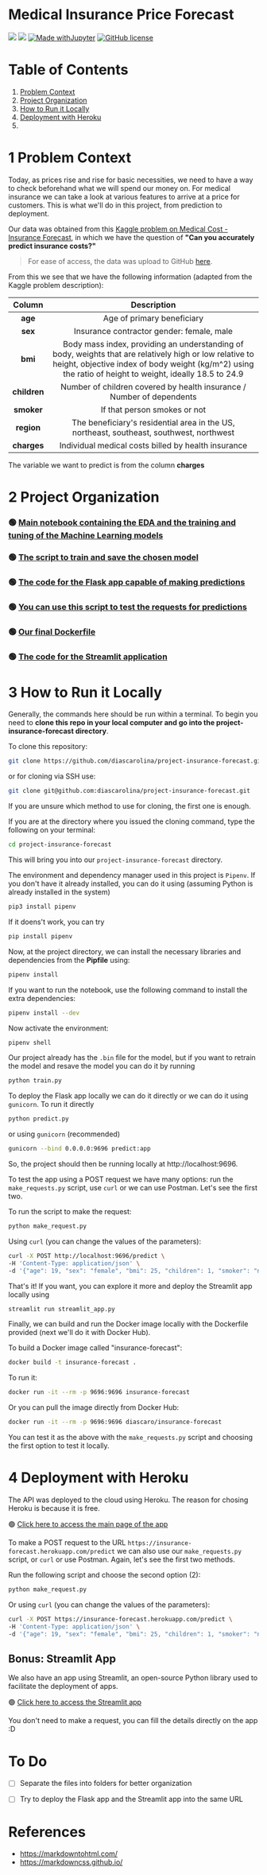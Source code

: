 # Medical Insurance Price Forecast

[<img src="https://img.shields.io/badge/author-Carolina%20Dias-FB3799?style=flat-square"/>](https://github.com/diascarolina) [<img src="https://img.shields.io/badge/carodias-0A66C2?style=flat-square&logo=linkedin&logoColor=white" />](https://www.linkedin.com/in/carodias/) [![Made withJupyter](https://img.shields.io/badge/Made%20with-Jupyter-orange?style=flat-square&logo=Jupyter)](https://jupyter.org/try) [![GitHub license](https://img.shields.io/github/license/Naereen/StrapDown.js.svg?style=flat-square)](https://github.com/diascarolina/project-insurance-forecast/blob/main/LICENSE)

# Table of Contents

1. [Problem Context](#problem-context)
2. [Project Organization](#project-organization)
3. [How to Run it Locally](#how-to-run-it-locally)
4. [Deployment with Heroku](#deployment-with-heroku)
5. 


# 1 Problem Context

Today, as prices rise and rise for basic necessities, we need to have a way to check beforehand what we will spend our money on. For medical insurance we can take a look at various features to arrive at a price for customers. This is what we'll do in this project, from prediction to deployment.

Our data was obtained from this [Kaggle problem on Medical Cost - Insurance Forecast](https://www.kaggle.com/mirichoi0218/insurance), in which we have the question of **"Can you accurately predict insurance costs?"**

> For ease of access, the data was upload to GitHub [here](https://github.com/diascarolina/project-insurance-forecast/blob/main/insurance.csv).

From this we see that we have the following information (adapted from the Kaggle problem description):

|  Column  |             Description             |
|:--------:|:-----------------------------------:|
|    **age**   |  Age of primary beneficiary  |
|    **sex**   |  Insurance contractor gender: female, male |
|    **bmi**   |  Body mass index, providing an understanding of body, weights that are relatively high or low relative to height, objective index of body weight (kg/m^2) using the ratio of height to weight, ideally 18.5 to 24.9 |
|   **children**   | Number of children covered by health insurance / Number of dependents |
| **smoker** |    If that person smokes or not    |
| **region** |  The beneficiary's residential area in the US, northeast, southeast, southwest, northwest  |
|  **charges**  |  Individual medical costs billed by health insurance  |


The variable we want to predict is from the column **charges**

# 2 Project Organization

### 🟢 [Main **notebook** containing the **EDA** and the training and tuning of the Machine Learning **models**](https://github.com/diascarolina/project-insurance-forecast/blob/main/notebook.ipynb)

### 🟢 [The script to **train** and **save** the chosen model](https://github.com/diascarolina/project-insurance-forecast/blob/main/train.py)

### 🟢 [The code for the **Flask** app capable of making **predictions**](https://github.com/diascarolina/project-insurance-forecast/blob/main/predict.py)

### 🟢 [You can use this script to test the **requests** for **predictions**](https://github.com/diascarolina/project-insurance-forecast/blob/main/make_requests.py)

### 🟢 [Our final **Dockerfile**](https://github.com/diascarolina/project-insurance-forecast/blob/main/Dockerfile)

### 🟢 [The code for the **Streamlit** application](https://github.com/diascarolina/project-insurance-forecast/blob/main/streamlit_app.py)

# 3 How to Run it Locally

Generally, the commands here should be run within a terminal. To begin you need to **clone this repo in your local computer and go into the project-insurance-forecast directory**.

To clone this repository:
```bash
git clone https://github.com/diascarolina/project-insurance-forecast.git
```

or for cloning via SSH use:
```bash
git clone git@github.com:diascarolina/project-insurance-forecast.git
```

If you are unsure which method to use for cloning, the first one is enough.

If you are at the directory where you issued the cloning command, type the following on your terminal:

```bash
cd project-insurance-forecast
```

This will bring you into our `project-insurance-forecast` directory.

The environment and dependency manager used in this project is `Pipenv`. If you don't have it already installed, you can do it using (assuming Python is already installed in the system)

```bash
pip3 install pipenv
```

If it doens't work, you can try

```bash
pip install pipenv
```

Now, at the project directory, we can install the necessary libraries and dependencies from the **Pipfile** using:

```bash
pipenv install
```

If you want to run the notebook, use the following command to install the extra dependencies:

```bash
pipenv install --dev
```

Now activate the environment:

```bash
pipenv shell
```

Our project already has the `.bin` file for the model, but if you want to retrain the model and resave the model you can do it by running

```bash
python train.py
```

To deploy the Flask app locally we can do it directly or we can do it using `gunicorn`. To run it directly

```bash
python predict.py
```

or using `gunicorn` (recommended)

```bash
gunicorn --bind 0.0.0.0:9696 predict:app
```

So, the project should then be running locally at http://localhost:9696.

To test the app using a POST request we have many options: run the `make_requests.py` script, use `curl` or we can use Postman. Let's see the first two.

To run the script to make the request:

```bash
python make_request.py
```

Using `curl` (you can change the values of the parameters):

```bash
curl -X POST http://localhost:9696/predict \
-H 'Content-Type: application/json' \
-d '{"age": 19, "sex": "female", "bmi": 25, "children": 1, "smoker": "no", "region": "northwest"}'
```

That's it! If you want, you can explore it more and deploy the Streamlit app locally using

```bash
streamlit run streamlit_app.py
```

Finally, we can build and run the Docker image locally with the Dockerfile provided (next we'll do it with Docker Hub).

To build a Docker image called "insurance-forecast":

```bash
docker build -t insurance-forecast .
```

To run it:

```bash
docker run -it --rm -p 9696:9696 insurance-forecast
```

Or you can pull the image directly from Docker Hub:

```bash
docker run -it --rm -p 9696:9696 diascaro/insurance-forecast
```

You can test it as the above with the `make_requests.py` script and choosing the first option to test it locally.

# 4 Deployment with Heroku

The API was deployed to the cloud using Heroku. The reason for chosing Heroku is because it is free.

🟢 [Click here to access the main page of the app]()

To make a POST request to the URL `https://insurance-forecast.herokuapp.com/predict` we can also use our `make_requests.py` script, or `curl` or use Postman. Again, let's see the first two methods.

Run the following script and choose the second option (2):

```bash
python make_request.py
```
Or using `curl` (you can change the values of the parameters):

```bash
curl -X POST https://insurance-forecast.herokuapp.com/predict \
-H 'Content-Type: application/json' \
-d '{"age": 19, "sex": "female", "bmi": 25, "children": 1, "smoker": "no", "region": "northwest"}'
```


## Bonus: Streamlit App

We also have an app using Streamlit, an open-source Python library used to facilitate the deployment of apps.

🟢 [Click here to access the Streamlit app]()

You don't need to make a request, you can fill the details directly on the app :D

# To Do

- [ ] Separate the files into folders for better organization

- [ ] Try to deploy the Flask app and the Streamlit app into the same URL

# References

- https://markdowntohtml.com/
- https://markdowncss.github.io/
